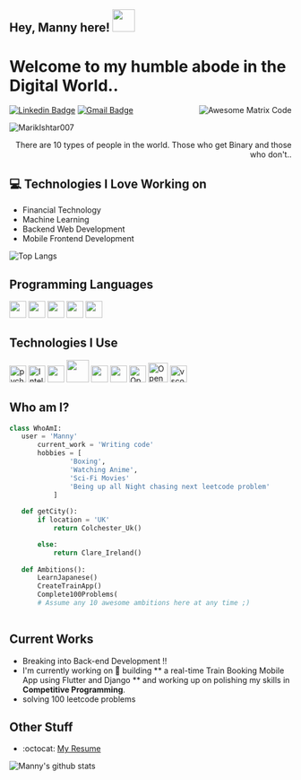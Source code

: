 
## Hey, Manny here!  <img src="https://i.giphy.com/media/v1.Y2lkPTc5MGI3NjExbzYzbjVwdWZ2YWplcXF2M2pjZXYzeXIyOXIxeGVja3p3cnBqam9wZiZlcD12MV9pbnRlcm5hbF9naWZfYnlfaWQmY3Q9Zw/GRPy8MKag9U1U88hzY/giphy.gif" width="40px" height="40px">


<h1>Welcome to my humble abode in the Digital World..</h1> 

<img src = 'https://github.com/MarikIshtar007/MarikIshtar007/blob/master/images/matrix.gif' alt = 'Awesome Matrix Code' align='right'/>

[![Linkedin Badge](https://img.shields.io/badge/-eolaoye-blue?style=flat-square&logo=Linkedin&logoColor=white&link=https://www.linkedin.com/in/eolaoye)](https://www.linkedin.com/in/eolaoye) 
[![Gmail Badge](https://img.shields.io/badge/-emmanuelolaoye44@gmail.com-c14438?style=flat-square&logo=Gmail&logoColor=white&link=mailto:emmanuelolaoye44@gmail.com)](mailto:emmanuelolaoye44@gmail.com) 

<p align="left"> <img src="https://komarev.com/ghpvc/?username=Emmanuelolaoye" alt="MarikIshtar007" /> </p>

<div style="text-align: right">There are 10 types of people in the world. Those who get Binary and those who don't.. </div>

## :computer: Technologies I Love Working on
* Financial Technology
* Machine Learning
* Backend Web Development
* Mobile Frontend Development

![Top Langs](https://github-readme-stats.vercel.app/api/top-langs/?username=Emmanuelolaoye&size_weight=0.01&count_weight=0.7&layout=compact&theme=radical)


## Programming Languages
<img src = 'https://github.com/MarikIshtar007/MarikIshtar007/blob/master/images/cpp.svg' width='30'/> <img src = 'https://github.com/MarikIshtar007/MarikIshtar007/blob/master/images/python2.png' height='30'/>  <img src = 'https://github.com/MarikIshtar007/MarikIshtar007/blob/master/images/html.svg' width='30'/> <img src='https://github.com/MarikIshtar007/MarikIshtar007/blob/master/images/java.svg' width='30'/> <img src = 'https://github.com/MarikIshtar007/MarikIshtar007/blob/master/images/css.svg' width='30'/> 
 
 ## Technologies I Use
 <img src = 'https://github.com/user-attachments/assets/eaa4e106-01e7-478a-b2b9-ced5ef349446' alt='pycharm' width='30'/> <img src = 'https://github.com/user-attachments/assets/3feafdcc-6b51-41f9-817d-c080e5e99a9e' alt='IntelliJ' width='30'/> <img src = 'https://github.com/MarikIshtar007/MarikIshtar007/blob/master/images/flutter-logo.svg' width='30'/> 
 <img src = 'https://github.com/MarikIshtar007/MarikIshtar007/blob/master/images/django.svg' height='40'/> 
 <img src = 'https://github.com/MarikIshtar007/MarikIshtar007/blob/master/images/flask.png' width='30'/> 
 <img src = 'https://github.com/MarikIshtar007/MarikIshtar007/blob/master/images/git.svg' width='30'/> <img src='https://github.com/user-attachments/assets/73b00086-a507-4c25-8805-02ffe27e73ab' alt='OpenCV' width='30'/> <img src='https://github.com/user-attachments/assets/beeff728-16ed-4cf3-9417-42d05d3d0ff3' alt='OpenCV' width='35'/> <img src = 'https://github.com/user-attachments/assets/413596b5-e2eb-4996-84b8-d0115f1e7698' alt='vscode' width='30'/> 





 
 
 ## Who am I?
 ```python
 class WhoAmI:
 	user = 'Manny'
		current_work = 'Writing code'
		hobbies = [
				'Boxing',
				'Watching Anime',
				'Sci-Fi Movies'
				'Being up all Night chasing next leetcode problem'
			]
	
	def getCity():
		if location = 'UK'
			return Colchester_Uk()

		else:
			return Clare_Ireland()
	
	def Ambitions():
		LearnJapanese()
		CreateTrainApp()
		Complete100Problems(
		# Assume any 10 awesome ambitions here at any time ;)
	
 ```
 
## Current Works
 * Breaking into Back-end Development !!
 * I'm currently working on 🚂 building ** a real-time Train Booking Mobile App using Flutter and Django ** and working up on polishing my skills  in **Competitive Programming**.
 * solving 100 leetcode problems
 
## Other Stuff
  - :octocat: [My Resume](https://rb.gy/0jpxc1)

![Manny's github stats](https://github-readme-stats.vercel.app/api?username=EmmanuelOlaoye&show_icons=true&hide=[%22issues%22]&theme=radical)
 
 
